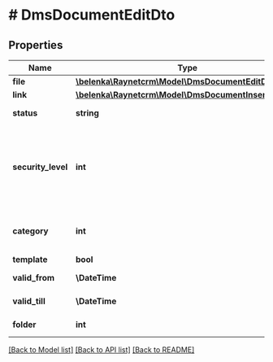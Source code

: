 # # DmsDocumentEditDto

## Properties

Name | Type | Description | Notes
------------ | ------------- | ------------- | -------------
**file** | [**\belenka\Raynetcrm\Model\DmsDocumentEditDtoFile**](DmsDocumentEditDtoFile.md) |  | [optional]
**link** | [**\belenka\Raynetcrm\Model\DmsDocumentInsertDtoLink**](DmsDocumentInsertDtoLink.md) |  | [optional]
**status** | **string** | [Stav] - výchozí hodnota A_DRAFT | [optional]
**security_level** | **int** | [Bezpečnostní úroveň] ID bezpečnostní úrovně. Pokud není vyplněna je nastavena výchozí bezpečnostní skupina. | [optional]
**category** | **int** | [Kategorie] ID záznamu z číselníku DocumentCategory | [optional]
**template** | **bool** | [Šablona] | [optional]
**valid_from** | **\DateTime** | [Platné od] datum platné od | [optional]
**valid_till** | **\DateTime** | [Platné do] datum platné do | [optional]
**folder** | **int** | [Umístění] ID záznamu adresáře | [optional]

[[Back to Model list]](../../README.md#models) [[Back to API list]](../../README.md#endpoints) [[Back to README]](../../README.md)
